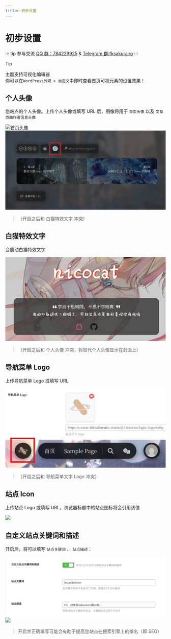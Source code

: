 ```yaml
---
title: 初步设置
---
```


# 初步设置 <Badge type="tip" text="v3.0" />

::: tip 参与交流
[QQ 群：784229925](https://jq.qq.com/?_wv=1027&k=U5UJjRik) & [Telegram 群:fksakurairo](https://t.me/fksakurairo)
:::

> [!TIP]
> 主题支持可视化编辑器  
> 你可以在`WordPress外观 > 自定义`中即时查看首页可视元素的设置效果！

## 个人头像

您站点的个人头像。上传个人头像或填写 URL 后，图像将用于 `首页头像` 以及 `文章页面作者信息头像`

![首页头像](/preliminary/avatar.png)
![文章页面作者信息头像](/preliminary/art_avatar.png)

> （开启之后和 白猫特效文字 冲突）

## 白猫特效文字

会启动白猫特效文字

![](/preliminary/marshiro_text.png)

> （开启之后和 个人头像 冲突，将取代个人头像显示在封面上）

## 导航菜单 Logo

上传导航菜单 Logo 或填写 URL

![](/preliminary/logo1.png)
![](/preliminary/logo2.png)

> （开启之后和 导航菜单文字 Logo 冲突）

## 站点 Icon

上传站点 Logo 或填写 URL，浏览器标题中的站点图标将会引用该值

![](https://s.nmxc.ltd/sakurairo_wiki/help/sz5.png)

## 自定义站点关键词和描述

开启后，将可以填写 `站点关键词` 、 `站点描述`：

![](/preliminary/des.png)
![](https://s.nmxc.ltd/sakurairo_wiki/help/sz6.png)

> 开启并正确填写可能会有助于提高您站点在搜索引擎上的排名（即 SEO）
